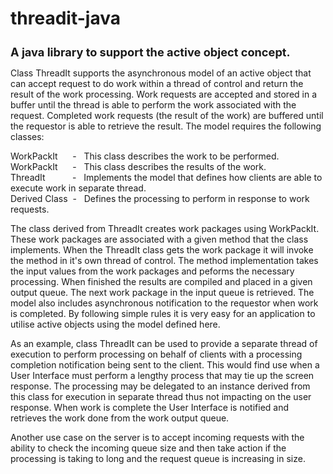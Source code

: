 # threadit-java
<h1 style="font-size:130%;"> A java library to support the active object concept. </h1>

Class ThreadIt supports the asynchronous model of an active object that can accept request to do work within a thread of control and return the
result of the work processing. Work requests are accepted and stored in a buffer until the thread is able to perform the work associated with
the request. Completed work requests (the result of the work) are buffered until the requestor is able to retrieve the result. 
The model requires the following classes:
<p>
WorkPackIt &nbsp;&nbsp;&nbsp;&nbsp;&nbsp;- &nbsp; This class describes the work to be performed.<br>
WorkPackIt &nbsp;&nbsp;&nbsp;&nbsp;&nbsp;- &nbsp; This class describes the results of the work.<br>
ThreadIt &nbsp;&nbsp; &nbsp;&nbsp;&nbsp; &nbsp; &nbsp;- &nbsp; Implements the model that defines how clients are able to execute work in separate thread. <br>
Derived Class &nbsp;- &nbsp; Defines the processing to perform in response to work requests.<br>
</p>                
The class derived from ThreadIt creates work packages using WorkPackIt. 
These work packages are associated with a given method that the class implements. When the ThreadIt class gets the work package it will invoke
the method in it's own thread of control. The method implementation takes the input values from the work packages and peforms the necessary
processing. When finished the results are compiled and placed in a given output queue. The next work package in the input queue is
retrieved. The model also includes asynchronous notification to the requestor when work is completed. By following simple rules it is
very easy for an application to utilise active objects using the model defined here.

As an example, class ThreadIt can be used to provide a separate thread of execution to perform processing on behalf of clients with a processing
completion notification being sent to the client. This would find use when a User Interface must perform a lengthy process that may tie up
the screen response. The processing may be delegated to an instance derived from this class for execution in separate thread thus not
impacting on the user response. When work is complete the User Interface is notified and retrieves the work done from the work output queue.

Another use case on the server is to accept incoming requests with the ability to check the incoming queue size and then take action if the 
processing is taking to long and the request queue is increasing in size.
